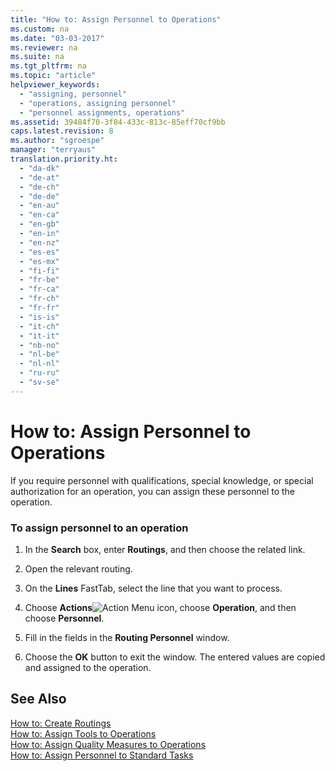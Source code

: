 ```yaml
---
title: "How to: Assign Personnel to Operations"
ms.custom: na
ms.date: "03-03-2017"
ms.reviewer: na
ms.suite: na
ms.tgt_pltfrm: na
ms.topic: "article"
helpviewer_keywords: 
  - "assigning, personnel"
  - "operations, assigning personnel"
  - "personnel assignments, operations"
ms.assetid: 39484f70-3f84-433c-813c-85eff70cf9bb
caps.latest.revision: 8
ms.author: "sgroespe"
manager: "terryaus"
translation.priority.ht: 
  - "da-dk"
  - "de-at"
  - "de-ch"
  - "de-de"
  - "en-au"
  - "en-ca"
  - "en-gb"
  - "en-in"
  - "en-nz"
  - "es-es"
  - "es-mx"
  - "fi-fi"
  - "fr-be"
  - "fr-ca"
  - "fr-ch"
  - "fr-fr"
  - "is-is"
  - "it-ch"
  - "it-it"
  - "nb-no"
  - "nl-be"
  - "nl-nl"
  - "ru-ru"
  - "sv-se"
---
```

# How to: Assign Personnel to Operations
If you require personnel with qualifications, special knowledge, or special authorization for an operation, you can assign these personnel to the operation.  
  
### To assign personnel to an operation  
  
1.  In the **Search** box, enter **Routings**, and then choose the related link.  
  
2.  Open the relevant routing.  
  
3.  On the **Lines** FastTab, select the line that you want to process.  
  
4.  Choose **Actions**![Action Menu icon](../DesignAndEngineering/media/actionmenuicon.png "actionMenuIcon"), choose **Operation**, and then choose **Personnel**.  
  
5.  Fill in the fields in the **Routing Personnel** window.  
  
6.  Choose the **OK** button to exit the window. The entered values are copied and assigned to the operation.  
  
## See Also  
 [How to: Create Routings](../DesignAndEngineering/how-to-create-routings.md)   
 [How to: Assign Tools to Operations](../Production/how-to-assign-tools-to-operations.md)   
 [How to: Assign Quality Measures to Operations](../Production/how-to-assign-quality-measures-to-operations.md)   
 [How to: Assign Personnel to Standard Tasks](../Production/how-to-assign-personnel-to-standard-tasks.md)
